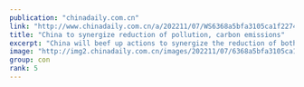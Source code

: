 ```yaml
---
publication: "chinadaily.com.cn"
link: "http://www.chinadaily.com.cn/a/202211/07/WS6368a5bfa3105ca1f22747e5.html"
title: "China to synergize reduction of pollution, carbon emissions"
excerpt: "China will beef up actions to synergize the reduction of both pollution and carbon emissions as it forges ahead with its climate targets, said Zhao Yingmin, head of Chinese delegation to the COP 27 Un"
image: "http://img2.chinadaily.com.cn/images/202211/07/6368a5bfa3105ca157c08578.jpeg"
group: con
rank: 5
---
```

